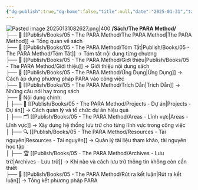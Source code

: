 ```yaml
---
{"dg-publish":true,"dg-home":false,"title":null,"date":"2025-01-31","tags":["book","books/the-para-method"],"dg-path":"Books/05 - The PARA Method/Cấu trúc sách.md","permalink":"/books/05-the-para-method/cau-truc-sach/","dgPassFrontmatter":true,"updated":"2025-02-16T08:59:57.340+07:00"}
---
```



![Pasted image 20250131082627.png|400](/img/user/src/Pasted%20image%2020250131082627.png)
**/Sách/The PARA Method/**  
├── 📖 [[Publish/Books/05 - The PARA Method/The PARA Method\|The PARA Method]] → Tổng quan về sách  
├── 📝 [[Publish/Books/05 - The PARA Method/Tóm Tắt\|Publish/Books/05 - The PARA Method/Tóm Tắt]] → Tóm tắt nội dung từng chương  
├── 📝 [[Publish/Books/05 - The PARA Method/Giới thiệu\|Publish/Books/05 - The PARA Method/Giới thiệu]] → Giới thiệu nội dung sách  
├── 🎯 [[Publish/Books/05 - The PARA Method/Ứng Dụng\|Ứng Dụng]] → Cách áp dụng phương pháp PARA vào công việc  
├── 💬 [[Publish/Books/05 - The PARA Method/Trích Dẫn\|Trích Dẫn]] → Những câu nói hay trong sách  
├── 📖 Nội dung chính:  
│ ├── 📂 [[Publish/Books/05 - The PARA Method/Projects - Dự án\|Projects - Dự án]] → Cách quản lý và tổ chức dự án hiệu quả  
│ ├── 🗂️ [[Publish/Books/05 - The PARA Method/Areas - Lĩnh vực\|Areas - Lĩnh vực]] → Xây dựng hệ thống lưu trữ cho từng lĩnh vực trong công việc  
│ ├── 🔍 [[Publish/Books/05 - The PARA Method/Resources - Tài nguyên\|Resources - Tài nguyên]] → Quản lý tài liệu tham khảo, tài nguyên học tập  
│ ├── 🏆 [[Publish/Books/05 - The PARA Method/Archives - Lưu trữ\|Archives - Lưu trữ]] → Khi nào và cách lưu trữ thông tin không còn cần thiết  
├── 🎯 [[Publish/Books/05 - The PARA Method/Rút ra kết luận\|Rút ra kết luận]] → Tổng kết phương pháp PARA